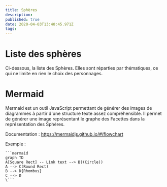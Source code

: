 ```yaml
---
title: Sphères
description: 
published: true
date: 2020-04-03T13:40:45.971Z
tags: 
---
```


# Liste des sphères

Ci-dessous, la liste des Sphères. 
Elles sont réparties par thématiques, ce qui ne limite en rien le choix des personnages. 

# Mermaid

Mermaid est un outil JavaScript permettant de générer des images de diagrammes à partir d'une structure texte assez compréhensible.
Il permet de générer une image représentant le graphe des Facettes dans la représentation des Sphères. 

Documentation : https://mermaidjs.github.io/#/flowchart

Exemple :
```
```mermaid
graph TD
A[Square Rect] -- Link text --> B((Circle))
A --> C(Round Rect)
B --> D{Rhombus}
C --> D
\```
```